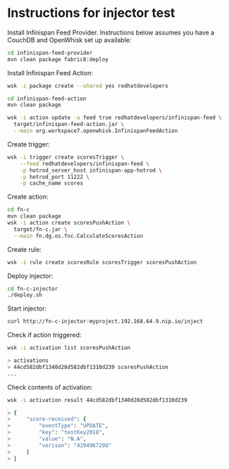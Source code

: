 # Instructions for injector test

Install Infinispan Feed Provider.
Instructions below assumes you have a CouchDB and OpenWhisk set up available:

```bash
cd infinispan-feed-provider
mvn clean package fabric8:deploy
```

Install Infinispan Feed Action:

```bash
wsk -i package create --shared yes redhatdevelopers

cd infinispan-feed-action
mvn clean package

wsk -i action update -a feed true redhatdevelopers/infinispan-feed \
  target/infinispan-feed-action.jar \
  --main org.workspace7.openwhisk.InfinispanFeedAction
```

Create trigger:

```bash
wsk -i trigger create scoresTrigger \
    --feed redhatdevelopers/infinispan-feed \
    -p hotrod_server_host infinispan-app-hotrod \
    -p hotrod_port 11222 \
    -p cache_name scores
```

Create action:

```bash
cd fn-c
mvn clean package
wsk -i action create scoresPushAction \
  target/fn-c.jar \
  --main fn.dg.os.fnc.CalculateScoresAction
```

Create rule:

```bash
wsk -i rule create scoresRule scoresTrigger scoresPushAction
```

Deploy injector:

```bash
cd fn-c-injector
./deploy.sh
```

Start injector:

```bash
curl http://fn-c-injector-myproject.192.168.64.9.nip.io/inject
```

Check if action triggered:

```bash
wsk -i activation list scoresPushAction

> activations
> 44cd582dbf1340d28d582dbf1310d239 scoresPushAction
...
```

Check contents of activation:

```bash
wsk -i activation result 44cd582dbf1340d28d582dbf1310d239

> {
>     "score-received": {
>         "eventType": "UPDATE",
>         "key": "testKey2018",
>         "value": "N.A",
>         "verison": "4294967298"
>     }
> }
```